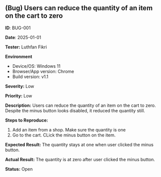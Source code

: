 ## (Bug) Users can reduce the quantity of an item on the cart to zero

**ID**: BUG-001

**Date**: 2025-01-01

**Tester:** Luthfan Fikri

**Environment**
- Device/OS: Windows 11
- Browser/App version: Chrome
- Build version: v1.1 

**Severity:** Low

**Priority:** Low

**Description:**
Users can reduce the quantity of an item on the cart to zero. Despite the minus button looks disabled, it reduced the quantity still.  

**Steps to Reproduce:**
1. Add an item from a shop. Make sure the quantity is one
2. Go to the cart. CLick the minus button on the item. 

**Expected Result:**
The quantity stays at one when user clicked the minus button. 

**Actual Result:**
The quantity is at zero after user clicked the minus button. 

**Status:**
Open
